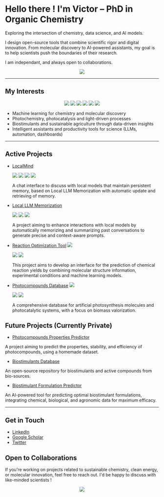 # Hello there ! I'm Victor – PhD in Organic Chemistry

Exploring the intersection of chemistry, data science, and AI models. 

I design open-source tools that combine scientific rigor and digital innovation. 
From molecular discovery to AI-powered assistants, my goal is to help scientists push the boundaries of their research.  

I am independant, and always open to collaborations.  

<p align="center">
  <!-- Total Stars -->
  <img src="https://img.shields.io/github/stars/victorcarre6?affiliations=OWNER&style=social" />
</p>

---

## My Interests  

<p align="center">
  <!-- Python -->
  <img src="https://img.shields.io/badge/Python-3776AB?logo=python&logoColor=green" />
  <!-- SQL -->
  <img src="https://img.shields.io/badge/SQL-003B57?logo=sqlite&logoColor=yellow" />
  <!-- Machine Learning -->
  <img src="https://img.shields.io/badge/Machine%20Learning-102230?logo=tensorflow&logoColor=orange" />
  <!-- PyTorch -->
  <img src="https://img.shields.io/badge/PyTorch-EE4C2C?logo=pytorch&logoColor=black" />
  <!-- Scikit-learn -->
  <img src="https://img.shields.io/badge/scikit--learn-F7931E?logo=scikitlearn&logoColor=black" />
  <!-- Open Science -->
  <img src="https://img.shields.io/badge/Open%20Science-3A75C4?logo=openaccess&logoColor=blue" />
</p>

- Machine learning for chemistry and molecular discovery
- Photochemistry, photocatalysis and light-driven processes
- Biostimulants and sustainable agriculture through data-driven insights  
- Intelligent assistants and productivity tools for science (LLMs, automation, dashboards)

---
## Active Projects 

- [LocalMind](https://github.com/victorcarre6/llm-assistant)
  
  <img src="https://img.shields.io/badge/Python-3776AB?logo=python&logoColor=green" />
  <img src="https://img.shields.io/badge/SQLite-003B57?logo=sqlite&logoColor=yellow" />
  <img src="https://img.shields.io/badge/LLM-Context--Aware-green" />
  <img src="https://img.shields.io/badge/Memory--System-blue" /> 

  A chat interface to discuss with local models that maintain persistent memory, based on Local LLM Memorization with automatic update and retrieving of memory.

  

- [Local LLM Memorization](https://github.com/victorcarre6/llm-memorization)
  
  <img src="https://img.shields.io/badge/Python-3776AB?logo=python&logoColor=green" />
  <img src="https://img.shields.io/badge/SQLite-003B57?logo=sqlite&logoColor=yellow" />
  <img src="https://img.shields.io/badge/Memory--System-blue" />
   
  A project aiming to enhance interactions with local models by automatically memorizing and summarizing past conversations to generate precise and context-aware prompts.

- [Reaction Optimization Tool](https://github.com/victorcarre6/reaction-optimization-tool)  <img src="https://img.shields.io/badge/WIP-orange" />  

  <img src="https://img.shields.io/badge/Chemistry-008080?logo=atom&logoColor=white" />
  <img src="https://img.shields.io/badge/Machine%20Learning-102230?logo=scikitlearn&logoColor=white" />
 
  
  This project aims to develop an interface for the prediction of chemical reaction yields by combining molecular structure information, experimental conditions and machine learning models.

- [Photocompounds Database](https://github.com/victorcarre6/photocompounds-database)  <img src="https://img.shields.io/badge/WIP-orange" />

  <img src="https://img.shields.io/badge/Database-blue?logo=sqlite&logoColor=white" />
  <img src="https://img.shields.io/badge/Photochemistry-purple" />
  
  A comprehensive database for artificial photosynthesis molecules and photocatalytic systems, with a focus on biomass valorization.
  
## Future Projects (Currently Private)

- [Photocompounds Properties Predictor](https://github.com/victorcarre6/photocompounds-properties-predictor)

A project aiming to predict the properties, stability, and efficiency of photocompounds, using a homemade dataset.

- [Biostimulants Database](https://github.com/victorcarre6/biostimulants-database)

An open-source repository for biostimulants and active compounds from bio-sources.  

- [Biostimulant Formulation Predictor](https://github.com/victorcarre6/biostimulant-formulation-predictor)  

An AI-powered tool for predicting optimal biostimulant formulations, integrating chemical, biological, and agronomic data for maximum efficacy.  

---

## Get in Touch

- [LinkedIn](https://www.linkedin.com/in/victor-carré)
- [Google Scholar](https://scholar.google.com/citations?hl=fr&user=19goLxoAAAAJ&view_op=list_works&sortby=pubdate)
- [Twitter](https://x.com/victorcarre_)

## Open to Collaborations  
If you're working on projects related to sustainable chemistry, clean energy, or molecular innovation, feel free to reach out. I'd be happy to discuss with like-minded scientists !


<p align="center">
  <a href="https://ko-fi.com/victorcarre">
    <img src="https://ko-fi.com/img/githubbutton_sm.svg" />
  </a>
</p>
